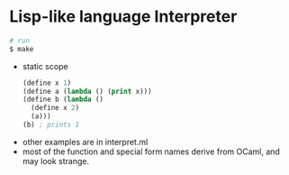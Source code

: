 # Lisp-like language Interpreter

```bash
# run
$ make
```

* static scope
  ```lisp
  (define x 1)
  (define a (lambda () (print x)))
  (define b (lambda ()
    (define x 2)
    (a)))
  (b) ; prints 1
  ```
* other examples are in interpret.ml
* most of the function and special form names derive from OCaml, and may look strange.

